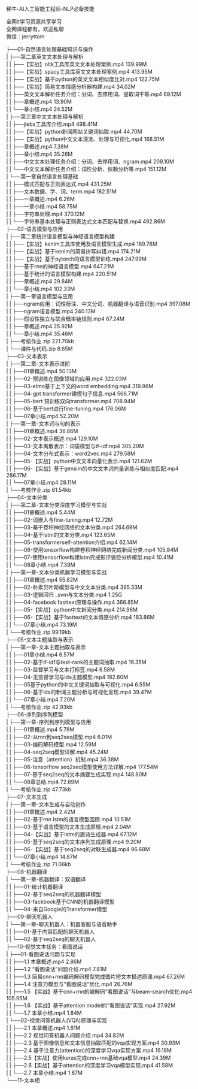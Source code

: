 稀牛-AI人工智能工程师-NLP必备技能

全网it学习资源共享学习<br>全网课程都有，欢迎私聊<br>微信：jerryttom<br>

├──01-自然语言处理基础知识与操作<br> | ├──第二章英文文本处理与解析<br> | | ├──【实战】nltk工具库英文文本处理案例.mp4 139.99M<br> | | ├──【实战】spacy工具库英文文本处理案例.mp4 413.95M<br> | | ├──【实战】基于python的英文文本相似度比对.mp4 122.75M<br> | | ├──【实战】简易文本情感分析器构建.mp4 34.02M<br> | | ├──英文文本解析任务介绍：分词、去停用词、提取词干等.mp4 69.12M<br> | | ├──章概述.mp4 13.90M<br> | | └──章小结.mp4 24.52M<br> | ├──第三章中文文本处理与解析<br> | | ├──jieba工具库介绍.mp4 498.41M<br> | | ├──【实战】python新闻网站关键词抽取.mp4 44.70M<br> | | ├──【实战】python中文文本清洗、处理与可视化.mp4 168.51M<br> | | ├──章概述.mp4 7.38M<br> | | ├──章小结.mp4 35.26M<br> | | ├──中文文本处理任务介绍：分词、去停用词、ngram.mp4 209.10M<br> | | └──中文文本解析任务介绍：词性分析、依赖分析等.mp4 151.12M<br> | └──第一章自然语言处理基础<br> | | ├──模式匹配与正则表达式.mp4 431.25M<br> | | ├──文本数据、字、词、term.mp4 182.51M<br> | | ├──一章概述.mp4 6.26M<br> | | ├──一章小结.mp4 58.75M<br> | | ├──字符串处理.mp4 370.12M<br> | | └──字符串基本处理与正则表达式文本匹配与替换.mp4 492.86M<br> ├──02-语言模型与应用<br> | ├──第二章统计语言模型与神经语言模型构建<br> | | ├──【实战】kenlm工具库使用及语言模型生成.mp4 189.76M<br> | | ├──【实战】基于kenlm的简易拼写纠错.mp4 174.21M<br> | | ├──【实战】基于pytorch的语言模型训练.mp4 247.99M<br> | | ├──基于rnn的神经语言模型.mp4 647.21M<br> | | ├──基于统计的语言模型构建.mp4 220.51M<br> | | ├──章概述.mp4 29.84M<br> | | └──章小结.mp4 102.33M<br> | ├──第一章语言模型与应用<br> | | ├──ngram应用：词性标注、中文分词、机器翻译与语音识别.mp4 397.08M<br> | | ├──ngram语言模型.mp4 240.13M<br> | | ├──假设性独立与联合概率链规则.mp4 67.24M<br> | | ├──章概述.mp4 25.92M<br> | | └──章小结.mp4 35.46M<br> | ├──考核作业.zip 221.70kb<br> | └──课件与代码.zip 8.65M<br> ├──03-文本表示<br> | ├──第二章-文本表示进阶<br> | | ├──01章概述.mp4 50.13M<br> | | ├──02-预训练在图像领域的应用.mp4 322.03M<br> | | ├──03-elmo基于上下文的word embedding.mp4 319.96M<br> | | ├──04-gpt transformer建模句子信息.mp4 566.71M<br> | | ├──05-bert 预训练双向transformer.mp4 708.94M<br> | | ├──06-基于bert进行fine-tuning.mp4 176.06M<br> | | └──07章小结.mp4 52.20M<br> | ├──第一章-文本词与句的表示<br> | | ├──01章概述.mp4 36.86M<br> | | ├──02-文本表示概述.mp4 129.10M<br> | | ├──03-文本离散表示：词袋模型与tf-idf.mp4 305.20M<br> | | ├──04-文本分布式表示：word2vec.mp4 279.58M<br> | | ├──05-【实战】python中文文本向量化表示.mp4 121.62M<br> | | ├──06-【实战】基于gensim的中文文本词向量训练与相似度匹配.mp4 286.17M<br> | | └──07章小结.mp4 28.11M<br> | └──考核作业.zip 61.54kb<br> ├──04-文本分类<br> | ├──第二章-文本分类深度学习模型与实战<br> | | ├──01章概述.mp4 5.44M<br> | | ├──02-词嵌入与fine-tuning.mp4 12.72M<br> | | ├──03-基于卷积神经网络的文本分类.mp4 264.69M<br> | | ├──04-基于lstm的文本分类.mp4 123.65M<br> | | ├──05-transformerself-attention介绍.mp4 62.14M<br> | | ├──06-使用tensorflow构建卷积神经网络完成新闻分类.mp4 105.84M<br> | | ├──07-使用tensorflow构建lstm完成影评褒贬分析模型.mp4 10.41M<br> | | └──08章小结.mp4 7.39M<br> | ├──第一章-文本分类机器学习模型与实战<br> | | ├──01章概述.mp4 55.82M<br> | | ├──02-朴素贝叶斯模型与中文文本分类.mp4 395.33M<br> | | ├──03-逻辑回归 _svm与文本分类.mp4 1.25G<br> | | ├──04-facebook fasttext原理与操作.mp4 366.85M<br> | | ├──05-【实战】python中文新闻分类.mp4 214.96M<br> | | ├──06-【实战】基于fasttext的文本情感分析.mp4 183.86M<br> | | └──07章小结.mp4 73.19M<br> | └──考核作业.zip 99.19kb<br> ├──05-文本主题抽取与表示<br> | ├──第一章-文本主题抽取与表示<br> | | ├──01章小结.mp4 6.57M<br> | | ├──02-基于tf-idf与text-rank的主题词抽取.mp4 16.35M<br> | | ├──03-监督学习与文本打标签.mp4 6.58M<br> | | ├──04-无监督学习与lda主题模型.mp4 182.60M<br> | | ├──05基于python的中文关键词抽取与可视化.mp4 6.55M<br> | | ├──06-基于lda的新闻主题分析与可视化呈现.mp4 39.47M<br> | | └──07章小结.mp4 7.20M<br> | └──考核作业.zip 42.93kb<br> ├──06-序列到序列模型<br> | ├──第一章-序列到序列模型与应用<br> | | ├──01章概述.mp4 5.78M<br> | | ├──02-从rnn到seq2seq模型.mp4 6.01M<br> | | ├──03-编码解码模型.mp4 12.59M<br> | | ├──04-seq2seq模型详解.mp4 45.24M<br> | | ├──05-注意（attention）机制.mp4 36.38M<br> | | ├──06-tensorflow seq2seq模型使用方法详解.mp4 177.54M<br> | | ├──07-基于seq2seq的文本摘要生成实现.mp4 148.80M<br> | | └──08章总结.mp4 72.69M<br> | └──考核作业.zip 47.73kb<br> ├──07-文本生成<br> | ├──第一章-文本生成与自动创作<br> | | ├──01章概述.mp4 2.42M<br> | | ├──02-基于rnn lstm的语言模型回顾.mp4 10.51M<br> | | ├──03-基于语言模型的文本生成原理.mp4 2.04M<br> | | ├──04-【实战】基于lstm的唐诗生成器.mp4 67.12M<br> | | ├──05-基于seq2seq的文本序列生成原理.mp4 9.20M<br> | | ├──06-【实战】基于seq2seq的对联生成器.mp4 96.68M<br> | | └──07章小结.mp4 14.87M<br> | └──考核作业.zip 71.06kb<br> ├──08-机器翻译<br> | └──第一章-机器翻译：双语翻译<br> | | ├──01-统计机器翻译<br> | | ├──02-基于seq2seq的机器翻译模型<br> | | ├──03-fackbook基于CNN的机器翻译模型<br> | | └──04-来自Google的Transformer模型<br> ├──09-聊天机器人<br> | └──第一章-聊天机器人：机器客服与语音助手<br> | | ├──01-基于内容匹配的聊天机器人<br> | | └──02-基于seq2seq的聊天机器人<br> ├──10-视觉文本任务：看图说话<br> | ├──01-看图说话问题与实现<br> | | ├──1.1 本章概述.mp4 2.86M<br> | | ├──1.2 “看图说话”问题介绍.mp4 7.81M<br> | | ├──1.3 简易cnn+rnn编码解码模型完成图片短文本描述原理.mp4 67.26M<br> | | ├──1.4 注意力模型与“看图说话”优化.mp4 26.76M<br> | | ├──1.5 【实战】基于cnn+rnn的编解码“看图说话”与beam-search优化.mp4 105.95M<br> | | ├──1.6 【实战】基于attention model的“看图说话”实现.mp4 27.92M<br> | | └──1.7 本章小结.mp4 1.84M<br> | └──02-视觉问答机器人(VQA)原理与实现<br> | | ├──2.1 本章概述.mp4 1.61M<br> | | ├──2.2 视觉问答机器人问题介绍.mp4 34.82M<br> | | ├──2.3 基于图像信息和文本信息抽取匹配的vqa实现方案.mp4 30.93M<br> | | ├──2.4 基于注意力(attention)的深度学习vqa实现方案.mp4 16.18M<br> | | ├──2.5【实战】使用keras完成cnn+rnn基础vqa模型.mp4 24.39M<br> | | ├──2.6【实战】基于attention的深度学习vqa模型实现.mp4 41.58M<br> | | └──2.7 本章小结.mp4 1.67M<br> └──11-文本相